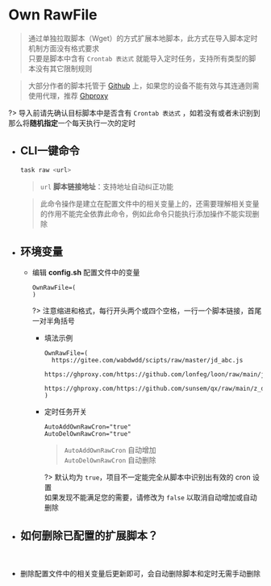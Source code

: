 # Own RawFile
> 通过单独拉取脚本（Wget）的方式扩展本地脚本，此方式在导入脚本定时机制方面没有格式要求\
> 只要是脚本中含有 `Crontab 表达式` 就能导入定时任务，支持所有类型的脚本没有其它限制规则

> 大部分作者的脚本托管于 [Github](https://github.com) 上，如果您的设备不能有效与其连通则需使用代理，推荐 [Ghproxy](https://ghproxy.com)

?> 导入前请先确认目标脚本中是否含有 `Crontab 表达式` ，如若没有或者未识别到那么将**随机指定**一个每天执行一次的定时

- ## CLI一键命令

    ```bash
    task raw <url>
    ```

    > `url` **脚本链接地址**：支持地址自动纠正功能

    > 此命令操作是建立在配置文件中的相关变量上的，还需要理解相关变量的作用不能完全依靠此命令，例如此命令只能执行添加操作不能实现删除

- ## 环境变量

    - 编辑 **config.sh** 配置文件中的变量

        ```
        OwnRawFile=(
        )
        ```
        ?> 注意缩进和格式，每行开头两个或四个空格，一行一个脚本链接，首尾一对半角括号

        - 填法示例

          ```
          OwnRawFile=(
            https://gitee.com/wabdwdd/scipts/raw/master/jd_abc.js
            https://ghproxy.com/https://github.com/lonfeg/loon/raw/main/jd_dudi.js
            https://ghproxy.com/https://github.com/sunsem/qx/raw/main/z_dida.js
          )
          ```

        - 定时任务开关

            ```
            AutoAddOwnRawCron="true"
            AutoDelOwnRawCron="true"
            ```

            > `AutoAddOwnRawCron` 自动增加\
            > `AutoDelOwnRawCron` 自动删除
        
          ?> 默认均为 `true`，项目不一定能完全从脚本中识别出有效的 cron 设置\
            如果发现不能满足您的需要，请修改为 `false` 以取消自动增加或自动删除

- ## 如何删除已配置的扩展脚本？ <!-- {docsify-ignore} -->
ㅤ
  - 删除配置文件中的相关变量后更新即可，会自动删除脚本和定时无需手动删除